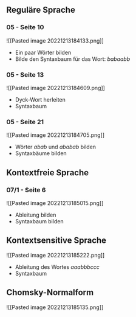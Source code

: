## Reguläre Sprache
### 05 - Seite 10
![[Pasted image 20221213184133.png]]
- Ein paar Wörter bilden
- Bilde den Syntaxbaum für das Wort: $babaabb$
### 05 - Seite 13
![[Pasted image 20221213184609.png]]
- Dyck-Wort herleiten
- Syntaxbaum
### 05 - Seite 21
![[Pasted image 20221213184705.png]]
- Wörter $abab$ und $ababab$ bilden
- Syntaxbäume bilden
## Kontextfreie Sprache
### 07/1 - Seite 6
![[Pasted image 20221213185015.png]]
- Ableitung bilden
- Syntaxbaum bilden
## Kontextsensitive Sprache
![[Pasted image 20221213185222.png]]
- Ableitung des Wortes $aaabbbccc$
- Syntaxbaum
## Chomsky-Normalform
![[Pasted image 20221213185135.png]]
